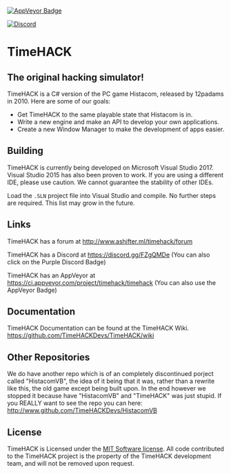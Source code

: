 <a href="https://ci.appveyor.com/project/timehack/timehack"><img src="https://ci.appveyor.com/api/projects/status/8x34p8b0i2idblgd?svg=true" style="border: 0;" alt="AppVeyor Badge"></a>

[![Discord](https://discordapp.com/api/guilds/234414439330349056/widget.png?style=shield)](https://discord.gg/FZgQMDe)

# TimeHACK
## The original hacking simulator!
TimeHACK is a C# version of the PC game Histacom, released by 12padams in 2010. Here are some of our goals:
* Get TimeHACK to the same playable state that Histacom is in.
* Write a new engine and make an API to develop your own applications.
* Create a new Window Manager to make the development of apps easier.

## Building
TimeHACK is currently being developed on Microsoft Visual Studio 2017. Visual Studio 2015 has also been proven to work. If you are using a different IDE, please use caution. We cannot guarantee the stability of other IDEs.

Load the ``.SLN`` project file into Visual Studio and compile. No further steps are required. This list may grow in the future.

## Links
TimeHACK has a forum at http://www.ashifter.ml/timehack/forum

TimeHACK has a Discord at https://discord.gg/FZgQMDe (You can also click on the Purple Discord Badge)

TimeHACK has an AppVeyor at https://ci.appveyor.com/project/timehack/timehack (You can also use the AppVeyor Badge)

## Documentation
TimeHACK Documentation can be found at the TimeHACK Wiki. https://github.com/TimeHACKDevs/TimeHACK/wiki 

## Other Repositories
We do have another repo which is of an completely discontinued porject called "HistacomVB", the idea of it being that it was, rather than a rewrite like this, the old game except being built upon. In the end however we stopped it because have "HistacomVB" and "TimeHACK" was just stupid. If you REALLY want to see the repo you can here: http://www.github.com/TimeHACKDevs/HistacomVB

## License
TimeHACK is Licensed under the [MIT Software license](https://github.com/TimeHACKDevs/TimeHACK/blob/master/LICENSE). All code contributed to the TimeHACK project is the property of the TimeHACK development team, and will not be removed upon request.

